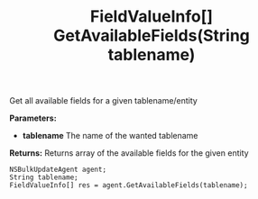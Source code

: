 ﻿---
uid: crmscript_ref_NSBulkUpdateAgent_GetAvailableFields
title: FieldValueInfo[] GetAvailableFields(String tablename)
intellisense: NSBulkUpdateAgent.GetAvailableFields
keywords: NSBulkUpdateAgent, GetAvailableFields
so.topic: reference
---

Get all available fields for a given tablename/entity

**Parameters:**
 - **tablename** The name of the wanted tablename

**Returns:** Returns array of the available fields for the given entity

```crmscript
NSBulkUpdateAgent agent;
String tablename;
FieldValueInfo[] res = agent.GetAvailableFields(tablename);
```

